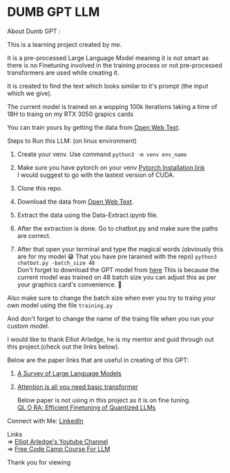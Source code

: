 
# DUMB GPT LLM

About Dumb GPT :

This is a learning project created by me.   

It is a pre-processed Large Language Model meaning it is not smart as there is no Finetuning involved in the training process or not pre-processed transformers are used while creating it.   

It is created to find the text which looks similar to it's prompt (the input which we give).   

The current model is trained on a wopping 100k iterations taking a time of 18H to traing on my RTX 3050 grapics cards     

You can train yours by getting the data from [Open Web Text](https://skylion007.github.io/OpenWebTextCorpus/).

Steps to Run this LLM: (on linux environment)
1. Create your venv.
Use command `python3 -m venv env_name`
2. Make sure you have pytorch on your venv [Pytorch Installation link](https://pytorch.org/get-started/locally/)       
I would suggest to go with the lastest version of CUDA.    

3. Clone this repo.

4. Download the data from [Open Web Text](https://skylion007.github.io/OpenWebTextCorpus/).
5. Extract the data using the Data-Extract.ipynb file.
6. After the extraction is done. Go to chatbot.py and make sure the paths are correct.
7. After that open your terminal and type the magical words (obviously this are for my model :grin: That you have pre tarained with the repo)
`python3 chatbot.py -batch_size 48`    
Don't forget to download the GPT model from [here](https://drive.google.com/file/d/1jBqRjpzoVb_u6Zv2WQbBTgvYqBav9dF8/view?usp=drive_link)
This is because the current model was trained on 48 batch size you can adjust this as per your graphics card's convenience. :grimacing:      

Also make sure to change the batch size when ever you try to traing your own model using the file `training.py`    

And don't forget to change the name of the traing file when you run your custom model.

I would like to thank Elliot Arledge, he is my mentor and guid through out this project.(check out the links below).  

Below are the paper links that are useful in creating of this GPT:
1. [A Survey of Large Language Models]()
2. [Attention is all you need basic transformer](https://arxiv.org/abs/1706.03762)      

    Below paper is not using in this project as it is on fine tuning.   
[QL O RA: Efficient Finetuning of Quantized LLMs](https://arxiv.org/abs/2305.14314])

Connect with Me:
[LinkedIn](https://www.linkedin.com/in/biren-mer/)

Links   
=> [Elliot Arledge's Youtube Channel](https://youtube.com/@elliotarledge?si=X9pvHB2Z2wnuwd-l)  
=> [Free Code Camp Course For LLM](https://youtu.be/UU1WVnMk4E8?si=cJsaAvxqzhvH2Uge)


Thank you for viewing 
